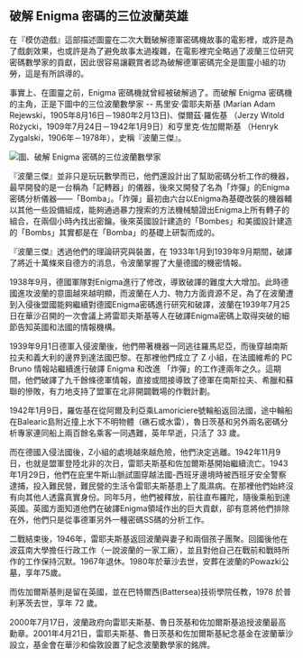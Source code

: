 ## 破解 Enigma 密碼的三位波蘭英雄

在『模仿遊戲』這部描述圖靈在二次大戰破解德軍密碼機故事的電影裡，或許是為了戲劇效果，也或許是為了避免故事太過複雜，在電影裡完全略過了波蘭三位研究密碼數學家的貢獻，因此很容易讓觀賞者認為破解德軍密碼完全是圖靈小組的功勞，這是有所誤導的。

事實上、在圖靈之前，Enigma 密碼機就曾經被破解過了。而破解 Enigma 密碼機的主角，正是下圖中的三位波蘭數學家 -- 馬里安·雷耶夫斯基 (Marian Adam Rejewski，1905年8月16日－1980年2月13日)、傑爾茲·羅佐基 （Jerzy Witold Różycki，1909年7月24日－1942年1月9日）和亨里克·佐加爾斯基 （Henryk Zygalski，1906年－1978年），史稱『波蘭三傑』。

![圖、破解 Enigma 密碼的三位波蘭數學家](PolandHero.png)

『波蘭三傑』並非只是玩玩數學而已，他們還設計出了幫助密碼分析工作的機器，最早開發的是一台稱為「記轉器」的儀器，後來又開發了名為「炸彈」的Enigma密碼分析儀器——「Bomba」。「炸彈」最初由六台以Enigma為基礎改裝的機器輔以其他一些設備組成，能夠通過暴力搜索的方法機械驗證出Enigma上所有轉子的組合，在兩個小時內找出密鑰。後來英國設計建造的「Bombes」和美國設計建造的「Bombs」其實都是在「Bomba」的基礎上研製而成的。

『波蘭三傑』透過他們的理論研究與裝置，在 1933年1月到1939年9月期間，破譯了將近十萬條來自德方的消息，令波蘭掌握了大量德國的機密情報。

1938年9月，德國軍隊對Enigma進行了修改，導致破譯的難度大大增加。此時德國進攻波蘭的意圖越來越明顯，而波蘭在人力、物力方面資源不足，為了在波蘭遭到入侵後盟國能夠繼續對德國Enigma密碼進行研究和破譯，波蘭在1939年7月25日在華沙召開的一次會議上將雷耶夫斯基等人在破譯Enigma密碼上取得突破的細節告知英國和法國的情報機構。

1939年9月1日德軍入侵波蘭後，他們帶著機器一同逃往羅馬尼亞，而後穿越南斯拉夫和義大利的邊界到達法國巴黎。在那裡他們成立了 Z 小組，在法國維希的 PC Bruno 情報站繼續進行破譯 Enigma 和改進 「炸彈」的工作達兩年之久。這期間，他們破譯了九千餘條德軍情報，直接或間接導致了德軍在南斯拉夫、希臘和蘇聯的慘敗，有力地支持了盟軍在北非開闢戰場的作戰計劃。

1942年1月9日，羅佐基在從阿爾及利亞乘Lamoriciere號輪船返回法國，途中輪船在Balearic島附近撞上水下不明物體（礁石或水雷），魯日茨基和另外兩名密碼分析專家連同船上兩百餘名乘客一同遇難，英年早逝，只活了 33 歲。

而在德國入侵法國後，Z小組的處境越來越危險，他們決定逃離。1942年11月9日，也就是盟軍登陸北非的次日，雷耶夫斯基和佐加爾斯基開始繼續流亡。1943年1月29日，他們在庇里牛斯山脈試圖穿越法國-西班牙邊境時被西班牙安全警察逮捕，投入難民營，難民營的生活令雷耶夫斯基患上了風濕病。在那裡他們始終沒有向其他人透露真實身份。同年5月，他們被釋放，前往直布羅陀，隨後乘船到達英國。英國方面知道他們在破譯Enigma領域作出的巨大貢獻，卻有意將他們排除在外，他們只是從事德軍另外一種密碼SS碼的分析工作。

二戰結束後，1946年，雷耶夫斯基返回波蘭與妻子和兩個孩子團聚。回國後他在波茲南大學擔任行政工作（一說波蘭的一家工廠），並且對他自己在戰前和戰時所作的工作保持沉默。1967年退休。1980年於華沙去世，安葬在波蘭的Powazki公墓，享年75歲。

而佐加爾斯基則是留在英國，並在巴特爾西(Battersea)技術學院任教，1978 於普利茅茨去世，享年 72 歲。

2000年7月17日，波蘭政府向雷耶夫斯基、魯日茨基和佐加爾斯基追授波蘭最高勳章。2001年4月21日，雷耶夫斯基、魯日茨基和佐加爾斯基紀念基金在波蘭華沙設立，基金會在華沙和倫敦設置了紀念波蘭數學家的銘牌。


